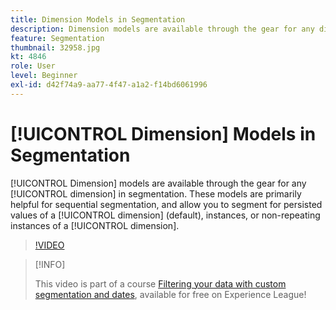 ```yaml
---
title: Dimension Models in Segmentation
description: Dimension models are available through the gear for any dimension in segmentation. These models are primarily helpful for sequential segmentation, and allow you to segment for persisted values of a dimension (default), instances, or non-repeating instances of a dimension.
feature: Segmentation
thumbnail: 32958.jpg
kt: 4846
role: User
level: Beginner
exl-id: d42f74a9-aa77-4f47-a1a2-f14bd6061996
---
```

# [!UICONTROL Dimension] Models in Segmentation

[!UICONTROL Dimension] models are available through the gear for any [!UICONTROL dimension] in segmentation. These models are primarily helpful for sequential segmentation, and allow you to segment for persisted values of a [!UICONTROL dimension] (default), instances, or non-repeating instances of a [!UICONTROL dimension].

>[!VIDEO](https://video.tv.adobe.com/v/32958/?quality=12)

>[!INFO]
>
> This video is part of a course [Filtering your data with custom segmentation and dates](https://experienceleague.adobe.com/?recommended=Analytics-U-1-2021.1.filterdata), available for free on Experience League!
